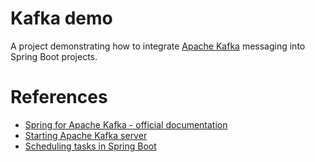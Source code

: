 # Kafka demo

A project demonstrating how to integrate [Apache Kafka](https://kafka.apache.org) messaging into Spring Boot
projects.

# References
* [Spring for Apache Kafka - official documentation](https://docs.spring.io/spring-kafka/reference/html/)
* [Starting Apache Kafka server](https://kafka.apache.org/quickstart)
* [Scheduling tasks in Spring Boot](https://spring.io/guides/gs/scheduling-tasks/)

